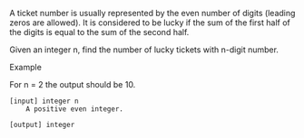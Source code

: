 

A ticket number is usually represented by the even number of digits (leading zeros are allowed). It is considered to be lucky if the sum of the first half of the digits is equal to the sum of the second half.

Given an integer n, find the number of lucky tickets with n-digit number.

Example

For n = 2 the output should be 10.

    [input] integer n
        A positive even integer.

    [output] integer
